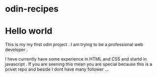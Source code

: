 # odin-recipes
# Hello world
This is my my first odin project .
I am trying to be a professional web developer .
 
I heve currently have some experience in HTML and CSS and startd in javascript .
If you are seening this mean you are special because this is a privet repo and beside I dont have many follower ...
